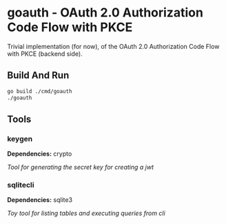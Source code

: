 # goauth - OAuth 2.0 Authorization Code Flow with PKCE 

Trivial implementation (for now), of the OAuth 2.0 Authorization Code Flow with PKCE
(backend side).

## Build And Run

```bash
go build ./cmd/goauth
./goauth
```

## Tools

### keygen
**Dependencies:** crypto
 
_Tool for generating the secret key for creating a jwt_

### sqlitecli
**Dependencies:** sqlite3

_Toy tool for listing tables and executing queries from cli_
